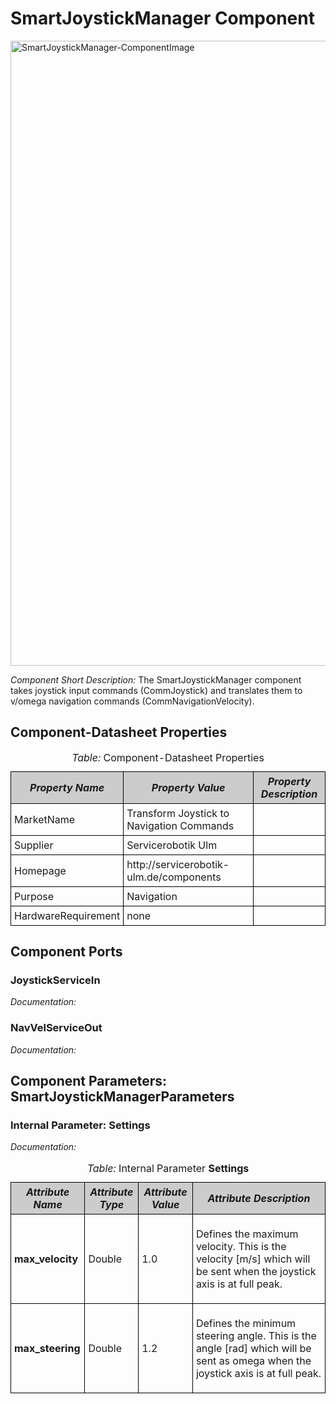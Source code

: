 <!--- This file is generated from the SmartJoystickManager.componentDocumentation model --->
<!--- do not modify this file manually as it will by automatically overwritten by the code generator, modify the model instead and re-generate this file --->

# SmartJoystickManager Component

<img src="model/SmartJoystickManagerComponentDefinition.jpg" alt="SmartJoystickManager-ComponentImage" width="1000">

*Component Short Description:* The SmartJoystickManager component takes joystick input commands (CommJoystick) and translates them to v/omega navigation commands (CommNavigationVelocity).


## Component-Datasheet Properties

<table style="border-collapse:collapse;">
<caption><i>Table:</i> Component-Datasheet Properties</caption>
<tr style="background-color:#ccc;">
<th style="border:1px solid black; padding: 5px;"><i>Property Name</i></th>
<th style="border:1px solid black; padding: 5px;"><i>Property Value</i></th>
<th style="border:1px solid black; padding: 5px;"><i>Property Description</i></th>
</tr>
<tr>
<td style="border:1px solid black; padding: 5px;">MarketName</td>
<td style="border:1px solid black; padding: 5px;">Transform Joystick to Navigation Commands</td>
<td style="border:1px solid black; padding: 5px;"></td>
</tr>
<tr>
<td style="border:1px solid black; padding: 5px;">Supplier</td>
<td style="border:1px solid black; padding: 5px;">Servicerobotik Ulm</td>
<td style="border:1px solid black; padding: 5px;"></td>
</tr>
<tr>
<td style="border:1px solid black; padding: 5px;">Homepage</td>
<td style="border:1px solid black; padding: 5px;">http://servicerobotik-ulm.de/components</td>
<td style="border:1px solid black; padding: 5px;"></td>
</tr>
<tr>
<td style="border:1px solid black; padding: 5px;">Purpose</td>
<td style="border:1px solid black; padding: 5px;">Navigation</td>
<td style="border:1px solid black; padding: 5px;"></td>
</tr>
<tr>
<td style="border:1px solid black; padding: 5px;">HardwareRequirement</td>
<td style="border:1px solid black; padding: 5px;">none</td>
<td style="border:1px solid black; padding: 5px;"></td>
</tr>
</table>

## Component Ports

### JoystickServiceIn

*Documentation:*


### NavVelServiceOut

*Documentation:*




## Component Parameters: SmartJoystickManagerParameters

### Internal Parameter: Settings

*Documentation:*

<table style="border-collapse:collapse;">
<caption><i>Table:</i> Internal Parameter <b>Settings</b></caption>
<tr style="background-color:#ccc;">
<th style="border:1px solid black; padding: 5px;"><i>Attribute Name</i></th>
<th style="border:1px solid black; padding: 5px;"><i>Attribute Type</i></th>
<th style="border:1px solid black; padding: 5px;"><i>Attribute Value</i></th>
<th style="border:1px solid black; padding: 5px;"><i>Attribute Description</i></th>
</tr>
<tr>
<td style="border:1px solid black; padding: 5px;"><b>max_velocity</b></td>
<td style="border:1px solid black; padding: 5px;">Double</td>
<td style="border:1px solid black; padding: 5px;">1.0</td>
<td style="border:1px solid black; padding: 5px;"><p>Defines the maximum velocity. This is the velocity [m/s] which will be sent when the joystick axis is at full peak.
</p></td>
</tr>
<tr>
<td style="border:1px solid black; padding: 5px;"><b>max_steering</b></td>
<td style="border:1px solid black; padding: 5px;">Double</td>
<td style="border:1px solid black; padding: 5px;">1.2</td>
<td style="border:1px solid black; padding: 5px;"><p>Defines the minimum steering angle. This is the angle [rad] which will be sent as omega when the joystick axis is at full peak.
</p></td>
</tr>
</table>

